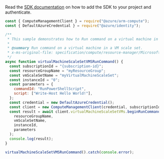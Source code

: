 Read the [SDK documentation](https://github.com/Azure/azure-sdk-for-js/blob/%40azure%2Farm-compute_17.3.1/sdk/compute/arm-compute/README.md) on how to add the SDK to your project and authenticate.

```javascript
const { ComputeManagementClient } = require("@azure/arm-compute");
const { DefaultAzureCredential } = require("@azure/identity");

/**
 * This sample demonstrates how to Run command on a virtual machine in a VM scale set.
 *
 * @summary Run command on a virtual machine in a VM scale set.
 * x-ms-original-file: specification/compute/resource-manager/Microsoft.Compute/stable/2021-11-01/examples/runCommands/VMScaleSetRunCommand.json
 */
async function virtualMachineScaleSetVMSRunCommand() {
  const subscriptionId = "{subscription-id}";
  const resourceGroupName = "myResourceGroup";
  const vmScaleSetName = "myVirtualMachineScaleSet";
  const instanceId = "0";
  const parameters = {
    commandId: "RunPowerShellScript",
    script: ["Write-Host Hello World!"],
  };
  const credential = new DefaultAzureCredential();
  const client = new ComputeManagementClient(credential, subscriptionId);
  const result = await client.virtualMachineScaleSetVMs.beginRunCommandAndWait(
    resourceGroupName,
    vmScaleSetName,
    instanceId,
    parameters
  );
  console.log(result);
}

virtualMachineScaleSetVMSRunCommand().catch(console.error);
```
